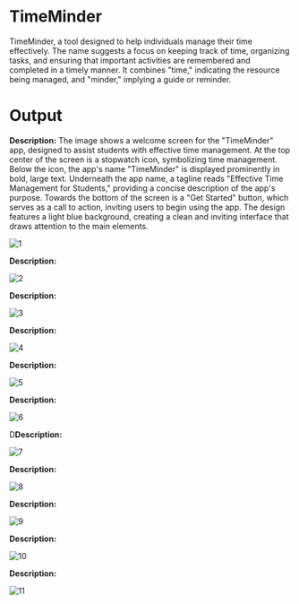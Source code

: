 # TimeMinder

TimeMinder, a tool designed to help individuals manage their time effectively. The name suggests a focus on keeping track of time, organizing tasks, and ensuring that important activities are remembered and completed in a timely manner. It combines "time," indicating the resource being managed, and "minder," implying a guide or reminder.

# Output
**Description:** The image shows a welcome screen for the "TimeMinder" app, designed to assist students with effective time management. At the top center of the screen is a stopwatch icon, symbolizing time management. Below the icon, the app's name "TimeMinder" is displayed prominently in bold, large text. Underneath the app name, a tagline reads "Effective Time Management for Students," providing a concise description of the app's purpose. Towards the bottom of the screen is a "Get Started" button, which serves as a call to action, inviting users to begin using the app. The design features a light blue background, creating a clean and inviting interface that draws attention to the main elements.

![1](https://github.com/user-attachments/assets/17c70f57-6804-403b-82c1-b04ce4c9bfa1)

**Description:**

![2](https://github.com/user-attachments/assets/2e7964aa-de5b-4824-9cb3-476d25f38ad7)

**Description:**

![3](https://github.com/user-attachments/assets/e3fe6ee8-513e-4c7d-bc62-8132e1f90445)

**Description:**

![4](https://github.com/user-attachments/assets/ca164599-6ae4-4e1e-a4e5-b98ccc6bd4c7)

**Description:**

![5](https://github.com/user-attachments/assets/e4495288-9bba-4b8e-b826-fa5e9867f78d)

**Description:**

![6](https://github.com/user-attachments/assets/96e598e3-2dcb-457d-a5ab-f6b5cbdb29d5)

D**Description:**

![7](https://github.com/user-attachments/assets/cabcd25b-5409-4e20-9fcd-577044256e7d)

**Description:**

![8](https://github.com/user-attachments/assets/98da6f8c-70f8-4e75-ba14-9cc259f8dcff)

**Description:**

![9](https://github.com/user-attachments/assets/68e98478-5b36-40b1-b027-e75dc075686d)

**Description:**

![10](https://github.com/user-attachments/assets/b774fab9-f7c2-411f-a465-552b2ae3a0cd)

**Description:**

![11](https://github.com/user-attachments/assets/a51c4796-21ab-44f7-835e-9f118034c193)
